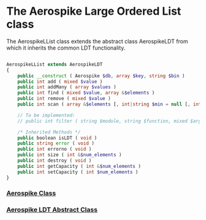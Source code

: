 
# The Aerospike Large Ordered List class

The AerospikeLList class extends the abstract class AerospikeLDT from which it
inherits the common LDT functionality.

```php

AerospikeLList extends AerospikeLDT
{
    public __construct ( Aerospike $db, array $key, string $bin )
    public int add ( mixed $value )
    public int addMany ( array $values )
    public int find ( mixed $value, array &$elements )
    public int remove ( mixed $value )
    public int scan ( array &$elements [, int|string $min = null [, int|string $max = null]] )

    // To be implemented:
    // public int filter ( string $module, string $function, mixed $args, array &$elements [, int|string $min = null [, int|string $max = null ]] )

    /* Inherited Methods */
    public boolean isLDT ( void )
    public string error ( void )
    public int errorno ( void )
    public int size ( int &$num_elements )
    public int destroy ( void )
    public int getCapacity ( int &$num_elements )
    public int setCapacity ( int $num_elements )
}
```

### [Aerospike Class](aerospike.md)
### [Aerospike LDT Abstract Class](aerospike_ldt.md)

